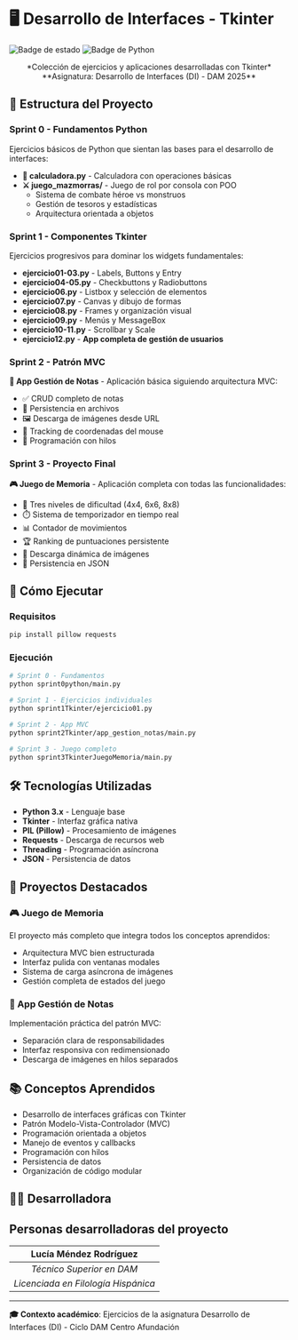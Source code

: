 # 🖥️ Desarrollo de Interfaces - Tkinter
![Badge de estado](https://img.shields.io/badge/STATUS-COMPLETADO-brightgreen)
![Badge de Python](https://img.shields.io/badge/Python-3.x-blue)

<div align="center">
*Colección de ejercicios y aplicaciones desarrolladas con Tkinter*  
**Asignatura: Desarrollo de Interfaces (DI) - DAM 2025**
</div>

## 📁 Estructura del Proyecto

### Sprint 0 - Fundamentos Python
Ejercicios básicos de Python que sientan las bases para el desarrollo de interfaces:

- **🧮 calculadora.py** - Calculadora con operaciones básicas
- **⚔️ juego_mazmorras/** - Juego de rol por consola con POO
  - Sistema de combate héroe vs monstruos
  - Gestión de tesoros y estadísticas
  - Arquitectura orientada a objetos

### Sprint 1 - Componentes Tkinter
Ejercicios progresivos para dominar los widgets fundamentales:

- **ejercicio01-03.py** - Labels, Buttons y Entry
- **ejercicio04-05.py** - Checkbuttons y Radiobuttons  
- **ejercicio06.py** - Listbox y selección de elementos
- **ejercicio07.py** - Canvas y dibujo de formas
- **ejercicio08.py** - Frames y organización visual
- **ejercicio09.py** - Menús y MessageBox
- **ejercicio10-11.py** - Scrollbar y Scale
- **ejercicio12.py** - **App completa de gestión de usuarios**

### Sprint 2 - Patrón MVC
**📝 App Gestión de Notas** - Aplicación básica siguiendo arquitectura MVC:

- ✅ CRUD completo de notas
- 💾 Persistencia en archivos
- 🖼️ Descarga de imágenes desde URL
- 📍 Tracking de coordenadas del mouse
- 🧵 Programación con hilos

### Sprint 3 - Proyecto Final
**🎮 Juego de Memoria** - Aplicación completa con todas las funcionalidades:

- 🎯 Tres niveles de dificultad (4x4, 6x6, 8x8)
- ⏱️ Sistema de temporizador en tiempo real
- 📊 Contador de movimientos
- 🏆 Ranking de puntuaciones persistente
- 🎨 Descarga dinámica de imágenes
- 💾 Persistencia en JSON

## 🚀 Cómo Ejecutar

### Requisitos
```bash
pip install pillow requests
```

### Ejecución
```bash
# Sprint 0 - Fundamentos
python sprint0python/main.py

# Sprint 1 - Ejercicios individuales
python sprint1Tkinter/ejercicio01.py

# Sprint 2 - App MVC
python sprint2Tkinter/app_gestion_notas/main.py

# Sprint 3 - Juego completo
python sprint3TkinterJuegoMemoria/main.py
```

## 🛠️ Tecnologías Utilizadas

- **Python 3.x** - Lenguaje base
- **Tkinter** - Interfaz gráfica nativa
- **PIL (Pillow)** - Procesamiento de imágenes
- **Requests** - Descarga de recursos web
- **Threading** - Programación asíncrona
- **JSON** - Persistencia de datos

## 🎯 Proyectos Destacados

### 🎮 Juego de Memoria
El proyecto más completo que integra todos los conceptos aprendidos:
- Arquitectura MVC bien estructurada
- Interfaz pulida con ventanas modales
- Sistema de carga asíncrona de imágenes
- Gestión completa de estados del juego

### 📝 App Gestión de Notas  
Implementación práctica del patrón MVC:
- Separación clara de responsabilidades
- Interfaz responsiva con redimensionado
- Descarga de imágenes en hilos separados

## 📚 Conceptos Aprendidos

- Desarrollo de interfaces gráficas con Tkinter
- Patrón Modelo-Vista-Controlador (MVC)
- Programación orientada a objetos
- Manejo de eventos y callbacks
- Programación con hilos
- Persistencia de datos
- Organización de código modular

## 👩‍💻 Desarrolladora

## Personas desarrolladoras del proyecto
| Lucía Méndez Rodríguez |
| :---: |
| *Técnico Superior en DAM* | 
| *Licenciada en Filología Hispánica* |

---

**🎓 Contexto académico**: Ejercicios de la asignatura Desarrollo de Interfaces (DI) - Ciclo DAM Centro Afundación
